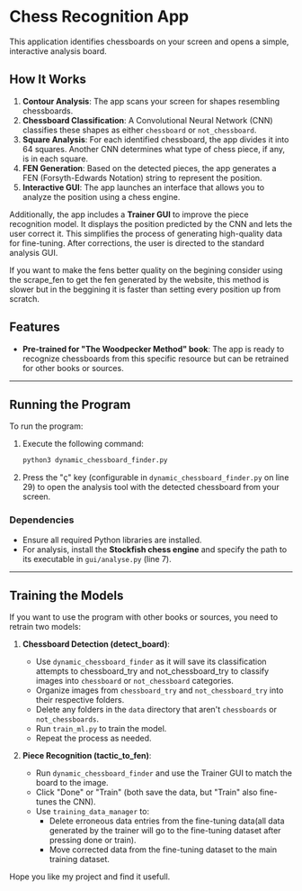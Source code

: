 # Chess Recognition App

This application identifies chessboards on your screen and opens a simple, interactive analysis board.

## How It Works

1. **Contour Analysis**: The app scans your screen for shapes resembling chessboards.
2. **Chessboard Classification**: A Convolutional Neural Network (CNN) classifies these shapes as either `chessboard` or `not_chessboard`.
3. **Square Analysis**: For each identified chessboard, the app divides it into 64 squares. Another CNN determines what type of chess piece, if any, is in each square.
4. **FEN Generation**: Based on the detected pieces, the app generates a FEN (Forsyth-Edwards Notation) string to represent the position.
5. **Interactive GUI**: The app launches an interface that allows you to analyze the position using a chess engine.

Additionally, the app includes a **Trainer GUI** to improve the piece recognition model. It displays the position predicted by the CNN and lets the user correct it. This simplifies the process of generating high-quality data for fine-tuning. After corrections, the user is directed to the standard analysis GUI.

If you want to make the fens better quality on the begining consider using the scrape_fen to get the fen generated by the website, this method is slower but in the beggining it is faster than setting every position up from scratch.

## Features

- **Pre-trained for "The Woodpecker Method" book**: The app is ready to recognize chessboards from this specific resource but can be retrained for other books or sources.

---

## Running the Program

To run the program:

1. Execute the following command:
   ```bash
   python3 dynamic_chessboard_finder.py
   ```
2. Press the "ç" key (configurable in `dynamic_chessboard_finder.py` on line 29) to open the analysis tool with the detected chessboard from your screen.

### Dependencies

- Ensure all required Python libraries are installed.
- For analysis, install the **Stockfish chess engine** and specify the path to its executable in `gui/analyse.py` (line 7).

---

## Training the Models

If you want to use the program with other books or sources, you need to retrain two models:

1. **Chessboard Detection (detect\_board)**:

   - Use `dynamic_chessboard_finder` as it will save its classification attempts to chessboard_try and not_chessboard_try to classify images into `chessboard` or `not_chessboard` categories.
   - Organize images from `chessboard_try` and `not_chessboard_try` into their respective folders.
   - Delete any folders in the `data` directory that aren't `chessboards` or `not_chessboards`.
   - Run `train_ml.py` to train the model.
   - Repeat the process as needed.

2. **Piece Recognition (tactic\_to\_fen)**:

   - Run `dynamic_chessboard_finder` and use the Trainer GUI to match the board to the image.
   - Click "Done" or "Train" (both save the data, but "Train" also fine-tunes the CNN).
   - Use `training_data_manager` to:
     - Delete erroneous data entries from the fine-tuning data(all data generated by the trainer will go to the fine-tuning dataset after pressing done or train).
     - Move corrected data from the fine-tuning dataset to the main training dataset.

Hope you like my project and find it usefull.